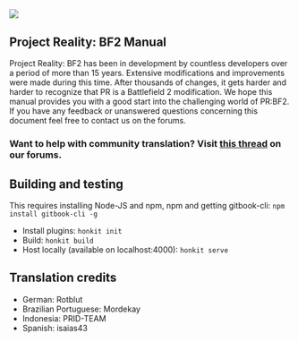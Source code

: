 ## ![](assets/PR_v1_Logo.png)

## **Project Reality: BF2 Manual**

Project Reality: BF2 has been in development by countless developers over a period of more than 15 years. Extensive modifications and improvements were made during this time. After thousands of changes, it gets harder and harder to recognize that PR is a Battlefield 2 modification. We hope this manual provides you with a good start into the challenging world of PR:BF2. If you have any feedback or unanswered questions concerning this document feel free to contact us on the forums.

### **Want to help with community translation? Visit** [**this thread**](https://www.realitymod.com/forum/showthread.php?t=75501) **on our forums.**



## Building and testing
This requires installing Node-JS and npm, npm and getting gitbook-cli:  `npm install gitbook-cli -g`
 - Install plugins: `honkit init`
 - Build: `honkit build`
 - Host locally (available on localhost:4000): `honkit serve`

## Translation credits
- German: Rotblut
- Brazilian Portuguese: Mordekay
- Indonesia: PRID-TEAM
- Spanish: isaias43
